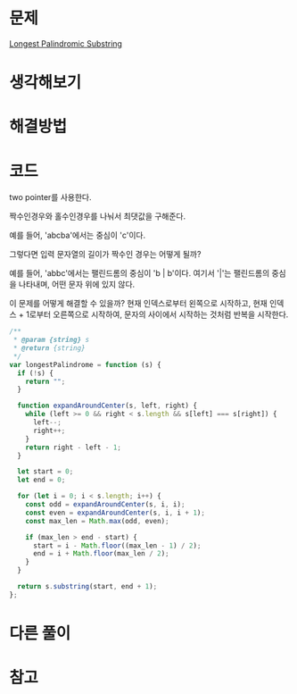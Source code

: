# 문제

[Longest Palindromic Substring](https://leetcode.com/problems/longest-palindromic-substring/)

# 생각해보기

# 해결방법

# 코드

two pointer를 사용한다.

짝수인경우와 홀수인경우를 나눠서 최댓값을 구해준다.

예를 들어, 'abcba'에서는 중심이 'c'이다.

그렇다면 입력 문자열의 길이가 짝수인 경우는 어떻게 될까?

예를 들어, 'abbc'에서는 팰린드롬의 중심이 'b | b'이다.
여기서 '|'는 팰린드롬의 중심을 나타내며, 어떤 문자 위에 있지 않다.

이 문제를 어떻게 해결할 수 있을까?
현재 인덱스로부터 왼쪽으로 시작하고, 현재 인덱스 + 1로부터 오른쪽으로 시작하여, 문자의 사이에서 시작하는 것처럼 반복을 시작한다.

```js
/**
 * @param {string} s
 * @return {string}
 */
var longestPalindrome = function (s) {
  if (!s) {
    return "";
  }

  function expandAroundCenter(s, left, right) {
    while (left >= 0 && right < s.length && s[left] === s[right]) {
      left--;
      right++;
    }
    return right - left - 1;
  }

  let start = 0;
  let end = 0;

  for (let i = 0; i < s.length; i++) {
    const odd = expandAroundCenter(s, i, i);
    const even = expandAroundCenter(s, i, i + 1);
    const max_len = Math.max(odd, even);

    if (max_len > end - start) {
      start = i - Math.floor((max_len - 1) / 2);
      end = i + Math.floor(max_len / 2);
    }
  }

  return s.substring(start, end + 1);
};
```

# 다른 풀이

# 참고
